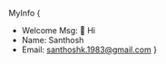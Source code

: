 MyInfo
{
- Welcome Msg: 👋 Hi
- Name: Santhosh 
- Email: santhoshk.1983@gmail.com
}


<!---
Santhoshk1983/Santhoshk1983 is a ✨ special ✨ repository because its `README.md` (this file) appears on your GitHub profile.
You can click the Preview link to take a look at your changes.
--->
